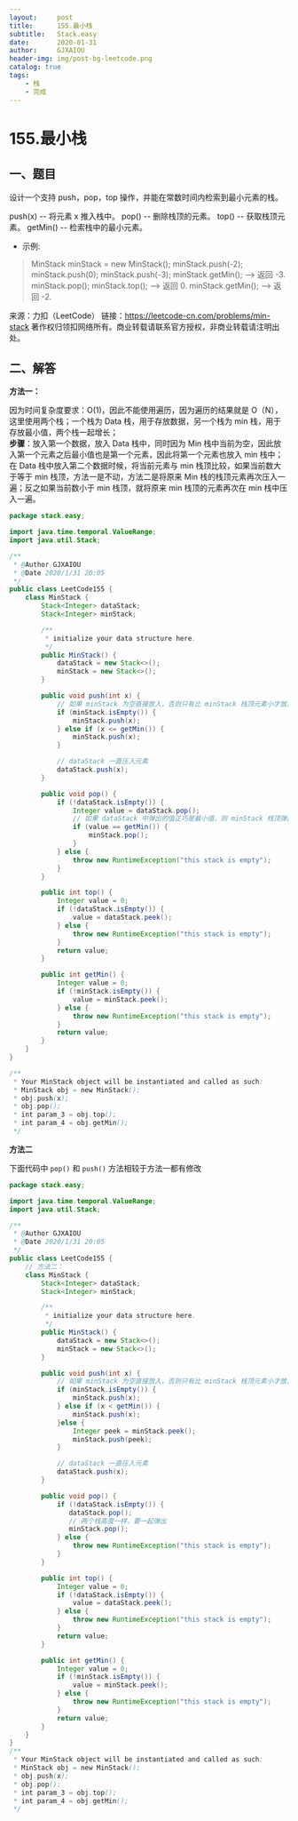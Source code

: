 ```yaml
---
layout:     post
title:      155.最小栈
subtitle:   Stack.easy
date:       2020-01-31
author:     GJXAIOU
header-img: img/post-bg-leetcode.png
catalog: true
tags:
    - 栈
	- 完成
---
```


# 155.最小栈

## 一、题目

设计一个支持 push，pop，top 操作，并能在常数时间内检索到最小元素的栈。

push(x) -- 将元素 x 推入栈中。
pop() -- 删除栈顶的元素。
top() -- 获取栈顶元素。
getMin() -- 检索栈中的最小元素。

- 示例:

> MinStack minStack = new MinStack();
> minStack.push(-2);
> minStack.push(0);
> minStack.push(-3);
> minStack.getMin();   --> 返回 -3.
> minStack.pop();
> minStack.top();      --> 返回 0.
> minStack.getMin();   --> 返回 -2.

来源：力扣（LeetCode）
链接：https://leetcode-cn.com/problems/min-stack
著作权归领扣网络所有。商业转载请联系官方授权，非商业转载请注明出处。



## 二、解答

**方法一：**

因为时间复杂度要求：O(1)，因此不能使用遍历，因为遍历的结果就是 O（N），这里使用两个栈；一个栈为 Data 栈，用于存放数据，另一个栈为 min 栈，用于存放最小值，两个栈一起增长；                     
**步骤**：放入第一个数据，放入 Data 栈中，同时因为 Min 栈中当前为空，因此放入第一个元素之后最小值也是第一个元素，因此将第一个元素也放入 min 栈中；在 Data 栈中放入第二个数据时候，将当前元素与 min 栈顶比较，如果当前数大于等于 min 栈顶，方法一是不动，方法二是将原来 Min 栈的栈顶元素再次压入一遍；反之如果当前数小于 min 栈顶，就将原来 min 栈顶的元素再次在 min 栈中压入一遍。

```java
package stack.easy;

import java.time.temporal.ValueRange;
import java.util.Stack;

/**
 * @Author GJXAIOU
 * @Date 2020/1/31 20:05
 */
public class LeetCode155 {
    class MinStack {
        Stack<Integer> dataStack;
        Stack<Integer> minStack;

        /**
         * initialize your data structure here.
         */
        public MinStack() {
            dataStack = new Stack<>();
            minStack = new Stack<>();
        }

        public void push(int x) {
            // 如果 minStack 为空直接放入，否则只有比 minStack 栈顶元素小才放入
            if (minStack.isEmpty()) {
                minStack.push(x);
            } else if (x <= getMin()) {
                minStack.push(x);
            }

            // dataStack 一直压入元素
            dataStack.push(x);
        }

        public void pop() {
            if (!dataStack.isEmpty()) {
                Integer value = dataStack.pop();
                // 如果 dataStack 中弹出的值正巧是最小值，则 minStack 栈顶弹出
                if (value == getMin()) {
                    minStack.pop();
                }
            } else {
                throw new RuntimeException("this stack is empty");
            }
        }

        public int top() {
            Integer value = 0;
            if (!dataStack.isEmpty()) {
                value = dataStack.peek();
            } else {
                throw new RuntimeException("this stack is empty");
            }
            return value;
        }

        public int getMin() {
            Integer value = 0;
            if (!minStack.isEmpty()) {
                value = minStack.peek();
            } else {
                throw new RuntimeException("this stack is empty");
            }
            return value;
        }
    }
}

/**
 * Your MinStack object will be instantiated and called as such:
 * MinStack obj = new MinStack();
 * obj.push(x);
 * obj.pop();
 * int param_3 = obj.top();
 * int param_4 = obj.getMin();
 */
```

**方法二**

下面代码中 `pop()` 和 `push()` 方法相较于方法一都有修改

```java
package stack.easy;

import java.time.temporal.ValueRange;
import java.util.Stack;

/**
 * @Author GJXAIOU
 * @Date 2020/1/31 20:05
 */
public class LeetCode155 {
    // 方法二：
    class MinStack {
        Stack<Integer> dataStack;
        Stack<Integer> minStack;

        /**
         * initialize your data structure here.
         */
        public MinStack() {
            dataStack = new Stack<>();
            minStack = new Stack<>();
        }

        public void push(int x) {
            // 如果 minStack 为空直接放入，否则只有比 minStack 栈顶元素小才放入
            if (minStack.isEmpty()) {
                minStack.push(x);
            } else if (x < getMin()) {
                minStack.push(x);
            }else {
                Integer peek = minStack.peek();
                minStack.push(peek);
            }

            // dataStack 一直压入元素
            dataStack.push(x);
        }

        public void pop() {
            if (!dataStack.isEmpty()) {
               dataStack.pop();
               // 两个栈高度一样，要一起弹出
               minStack.pop();
            } else {
                throw new RuntimeException("this stack is empty");
            }
        }

        public int top() {
            Integer value = 0;
            if (!dataStack.isEmpty()) {
                value = dataStack.peek();
            } else {
                throw new RuntimeException("this stack is empty");
            }
            return value;
        }

        public int getMin() {
            Integer value = 0;
            if (!minStack.isEmpty()) {
                value = minStack.peek();
            } else {
                throw new RuntimeException("this stack is empty");
            }
            return value;
        }
    }
}
/**
 * Your MinStack object will be instantiated and called as such:
 * MinStack obj = new MinStack();
 * obj.push(x);
 * obj.pop();
 * int param_3 = obj.top();
 * int param_4 = obj.getMin();
 */
```

